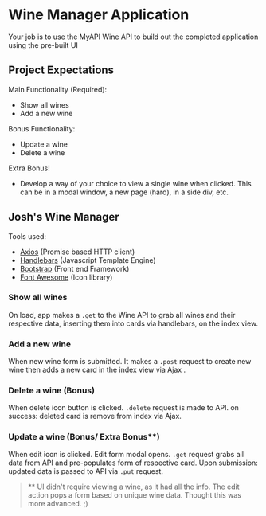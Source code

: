 # Wine Manager Application

Your job is to use the MyAPI Wine API to build out the completed application using the pre-built UI

## Project Expectations

Main Functionality (Required):

- Show all wines
- Add a new wine

Bonus Functionality:

- Update a wine
- Delete a wine

Extra Bonus!

- Develop a way of your choice to view a single wine when clicked. This can be in a modal window, a new page (hard), in a side div, etc.

## Josh's Wine Manager

Tools used:

- [Axios](https://github.com/axios/axios) (Promise based HTTP client)
- [Handlebars](https://handlebarsjs.com/) (Javascript Template Engine)
- [Bootstrap](https://getbootstrap.com) (Front end Framework)
- [Font Awesome](https://fontawesome.com/) (Icon library)

### Show all wines

On load, app makes a `.get` to the Wine API to grab all wines and their respective data, inserting them into cards via handlebars, on the index view.

### Add a new wine

When new wine form is submitted. It makes a `.post` request to create new wine then adds a new card in the index view via Ajax .

### Delete a wine (Bonus)

When delete icon button is clicked. `.delete` request is made to API. on success: deleted card is remove from index via Ajax.

### Update a wine (Bonus/ Extra Bonus\*\*)

When edit icon is clicked. Edit form modal opens. `.get` request grabs all data from API and pre-populates form of respective card. Upon submission: updated data is passed to API via `.put` request.

> \*\* UI didn't require viewing a wine, as it had all the info. The edit action pops a form based on unique wine data. Thought this was more advanced. ;)
